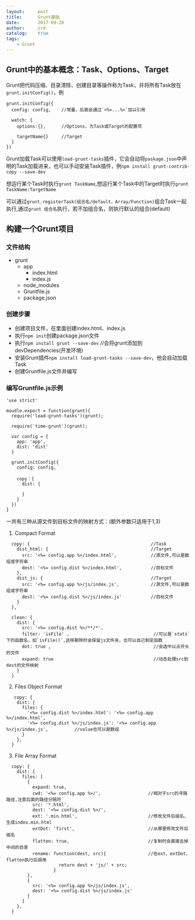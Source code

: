 ```yaml
---
layout:     post
title:      Grunt基础
date:       2017-09-28
author:     zrd
catalog:    true
tags:
    - Grunt
---
```


## Grunt中的基本概念：Task、Options、Target

Grunt把代码压缩、目录清除、创建目录等操作称为Task，并将所有Task放在`grunt.initConfig()`，例

```
grunt.initConfig({
  config: config,    //常量，后面会通过`<%=...%>`加以引用
  
  watch: {
    options:{},      //Options，为Task或Target的配置项
    
    targetName{}     //Target
  }
})
```
Grunt加载Task可以使用`load-grunt-tasks`插件，它会自动将`paskage.json`中声明的Task加载进来，也可以手动安装Task插件，例`npm install grunt-contrib-copy --save-dev`

想运行某个Task时执行`grunt TaskName`,想运行某个Task中的Target时执行`grunt TaskName:TargetName`

可以通过`grunt.registerTask(组合名/default，Array/Function)`组合Task一起执行,通过`grunt 组合名`执行，若不加组合名，则执行默认的组合(default)

## 构建一个Grunt项目

### 文件结构
   
- grunt
  - app
    - index.html
    - index.js
  - node_modules
  - Gruntfile.js
  - package.json

### 创建步骤

- 创建项目文件，在里面创建index.html、index.js
- 执行`npm init`创建package.json文件
- 执行`npm install grunt --save-dev`                //会将grunt添加到devDependencies(开发环境)
- 安装Grunt插件`npm install load-grunt-tasks --save-dev`，他会自动加载Task
- 创建Gruntfile.js文件并编写

### 编写Gruntfile.js示例

```
'use strict'

moudle.export = function(grunt){
  require('load-grunt-tasks')(grunt);
  
  require('time-grunt')(grunt);
  
  var config = {
    app: 'app',
    dist: 'dist'
  }
  
  grunt.initConfig({
    config: config,
    
    copy：{
      dist: {
        
      }
    }
  })
}
```
一共有三种从源文件到目标文件的映射方式：(额外参数只适用于1,3)
1. Compact Format

```
  copy: {                                              //Task
    dist_html: {                                       //Target
      src: '<%= config.app %>/index.html',             //源文件,可以是数组或字符串
      dest: '<%= config.dist %>/index.html',           //目标文件
    },
    dist_js: {                                         //Target
      src: '<%= config.app %>/js/index.js',            //源文件,可以是数组或字符串
      dest: '<%= config.dist %>/js/index.js'           //目标文件
    }
  },
  
  clean: {
    dist: {
      src: '<%= config.dist %>/**/*',
      filter: 'isFile' ,                                //可以是`stats`下的函数名，如`isFile()`,这样删除时会保留js文件夹，也可以自己制定函数
      dot: true ,                                       //会选中以点开头的文件
      expand: true                                      //动态处理src到dest的文件映射
    }
  }
 ```
 
 2. Files Object Format
 
 ```
    copy: {                                          
     dist: { 
       files: {
         '<%= config.dist %>/index.html': '<%= config.app %>/index.html', 
         '<%= config.dist %>/js/index.js': '<%= config.app %>/js/index.js',          //value也可以是数组
       }
     },
   }
 ```
 
 3. File Array Format
 
 ```
   copy: {                                          
     dist: { 
       files: [
         {
           expand: true,
           cwd: '<%= config.app %>/',                  //相对于src的寻路路径,注意后面的路径分隔符
           src: '*.html',
           dest: '<%= config.dist %>/',
           ext: '.min.html',                           //修改文件后缀名，生成index.min.html
           extDot: 'first',                            //从哪里修改文件后缀名
           flatten: true,                              //复制时会直接去掉中间的目录
           rename: function(dest, src){                //在ext、extDot、flatten执行后调用
                     return dest + 'js/' + src;
                   }                      
         },
         { 
           src: '<%= config.app %>/js/index.js',         
           dest: '<%= config.dist %>/js/index.js'           
         }
       ]
     },
   }
 ```

